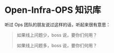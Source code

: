 # Open-Infra-OPS 知识库

听过 Ops 团队的朋友说过这样的话，听起来很有意思：

> 如果线上问题少，boss 说，要你们何用？
> 
> 如果线上问题多，boss 说，要你们何用？
